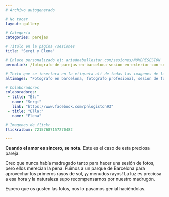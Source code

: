 ```yaml
---
# Archivo autogenerado

# No tocar
layout: gallery

# Categoria
categories: parejas

# Título en la página /sesiones
title: "Sergi y Elena"

# Enlace personalizado ej: ariadnaballestar.com/sesiones/NOMBRESESION
permalink: /fotografo-de-parejas-en-barcelona-sesion-en-exterior-con-sergi-y-elena

# Texto que se insertara en la etiqueta alt de todas las imagenes de la sesión
altimages: "Fotografo en barcelona, fotografo profesional, sesion de fotos en barcelona, fotografo de parejas, fotografia de parejas, fotografo de boda, sesion pre boda"

# Colaboradores
colaboradores:
 - title: "Él:"
   name: "Sergi"
   link: "https://www.facebook.com/phlogiston93"
 - title: "Ella:"
   name: "Elena"

# Imagenes de flickr
flickralbum: 72157687157270482

---
```

**Cuando el amor es sincero, se nota.** Este es el caso de esta preciosa pareja.

Creo que nunca había madrugado tanto para hacer una sesión de fotos, pero ellos merecían la pena. Fuimos a un parque de Barcelona para aprovechar los primeros rayos de sol, ¡y menudos rayos!  La luz es preciosa a esa hora y la naturaleza supo recompensarnos por nuestro madrugón.

Espero que os gusten las fotos, nos lo pasamos genial haciéndolas.
